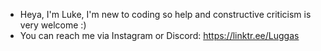 - Heya, I'm Luke, I'm new to coding so help and constructive criticism is very welcome :)
- You can reach me via Instagram or Discord: https://linktr.ee/Luggas
